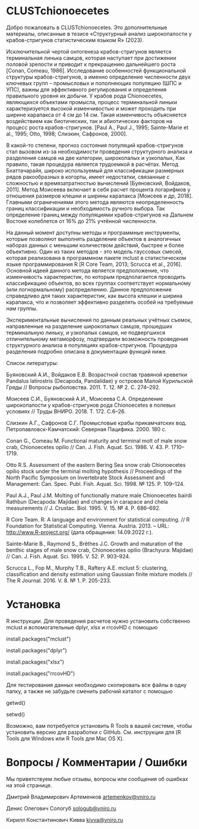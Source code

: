 # CLUSTchionoecetes
Добро пожаловать в CLUSTchionoecetes. Это дополнительные материалы, описанные в тезисе «Структурный анализ широкопалости у крабов-стригунов статистическим языком R» (2023). 



Исключительной чертой онтогенеза крабов-стригунов является терминальная линька самцов, которая наступает при достижении половой зрелости и приводит к прекращению дальнейшего роста [Conan, Comeau, 1986]. Исследование особенностей функциональной структуры крабов-стригунов, а именно определение численности двух ключевых групп – промысловых и пополняющих популяцию (ШПС и УПС), важны для эффективного регулирования и определения правильного уровня их добычи. У крабов рода Chionoecetes, являющихся объектами промысла, процесс терминальной линьки характеризуется высокой изменчивостью и может проходить при ширине карапакса от 4 см до 14 см. Такая изменчивость объясняется воздействием как биотических, так и абиотических факторов на процесс роста крабов-стригунов. [Paul A., Paul J., 1995; Sainte-Marie et al., 1995; Otto, 1998; Слизкин, Сафронов, 2000].

В какой-то степени, прогноз состояния популяций крабов-стригунов стал вызовом из-за необходимости проведения структурного анализа и разделения самцов на две категории, широкопалых и узкопалых, Как правило, такая процедура является трудоемкой в расчётах. Метод Бхаттачарайя, широко используемый для классификации размерных рядов ракообразных в когорты, имеет недостатки, связанные с сложностью и времязатратностью вычислений [Буяновский, Войдаков, 2011]. Метод Моисеева включает в себя расчет процента логарифмов у отношения размеров клешни и ширины карапакса [Моисеев и др, 2018]. Главными ограничениями этого метода являются неопределенность границ классификации и необходимость ручного выбора. Так определение границ между популяциями крабов-стригунов на Дальнем Востоке колеблется от 16% до 21% учтённой численности.

На данный момент доступны методы и программные инструменты, которые позволяют выполнять разделение объектов в аналогичных наборах данных с меньшим количеством действий, быстрее и более объективно. Один из таких методов - это модель гауссовых смесей, которая реализована в программном пакете mclust в статистическом языке программирования R [R Core Team, 2013; Scrucca et al., 2016]. Основной идеей данного метода является предположение, что изменчивость характеристик, по которым предполагается проводить классификацию объектов, во всех группах соответствует нормальному (или логнормальному) распределению. Данное предположение справедливо для таких характеристик, как высота клешни и ширина карапакса, что и позволяет эффективно разделять особей на требуемые нам группы.

Экспериментальные вычисления по данным реальных учётных съемок, направленные на разделение широкопалых самцов, прошедших терминальную линьку, и узкопалых самцов, не подвергшихся отличительному метаморфозу, подтвердили возможность проведения структурного анализа в популяциях крабов-стригунов. Процедура разделения подробно описана в документации функций ниже.



Список литературы:

Буяновский А.И., Войдаков Е.В. Возрастной состав травяной креветки Pandalus latirostris (Decapoda, Pandalidae) у островов Малой Курильской Гряды // Вопросы рыболовства. 2011. Т. 12. № 2. С. 274–292.

Моисеев С.И., Буяновский А.И., Моисеева С.А. Определение широкопалости у крабов-стригунов рода Chionoecetes в полевых условиях // Труды ВНИРО. 2018. Т. 172. С.6–26.

Слизкин А.Г., Сафронов С.Г. Промысловые крабы прикамчатских вод. Петропавловск-Камчатский: Северная Пацифика. 2000. 180 с.

Conan G., Comeau M. Functional maturity and terminal molt of male snow crab, Chionoecetes opilio // Can. J. Fish. Aquat. Sci. 1986. V. 43. P. 1710–1719.

Otto R.S. Assessment of the eastern Bering Sea snow crab Chionoecetes opilio stock under the terminal molting hypothesis // Proceedings of the North Pacific Symposium on Invertebrate Stock Assessment and Management: Can. Spec. Publ. Fish. Aquat. Sci. 1998. № 125. P. 109–124.

Paul A.J., Paul J.M. Molting of functionally mature male Chionoecetes bairdi Rathbun (Decapoda: Majidae) and changes in carapace and chela measurements // J. Crustac. Biol. 1995. V. 15. № 4. P. 686–692.

R Core Team. R: A language and environment for statistical computing. // R Foundation for Statistical Computing. Vienna. Austria. 2013. – URL: http://www.R-project.org/ (дата обращения: 14.09.2022 г.).

Sainte-Marie B., Raymond S., Brêthes J.C. Growth and maturation of the benthic stages of male snow crab, Chionoecetes opilio (Brachyura: Majidae) // Can. J. Fish. Aquat. Sci. 1995. V. 52. P. 903–924.

Scrucca L., Fop M., Murphy T.B., Raftery A.E. mclust 5: clustering, classification and density estimation using Gaussian finite mixture models // The R Journal. 2016. V. 8. № 1. P. 205-233.



# Установка
R инструкции.
Для проведения расчетов нужно установить собственно mclust и вспомогательные dplyr, xlsx и rrcovHD с помощью

install.packages("mclust")

install.packages("dplyr")

install.packages("xlsx")

install.packages("rrcovHD")

Для тестирования данных необходимо скопировать все файлы в одну папку, а также не забудьте сменить рабочий каталог с помощью

getwd()

setwd()

Возможно, вам потребуется установить R Tools в вашей системе, чтобы установить версию для разработки с GitHub. См. инструкции для (R Tools для Windows или R Tools для Mac OS X).



# Вопросы / Комментарии / Ошибки
Мы приветствуем любые отзывы, вопросы или сообщения об ошибках на этой странице.

Дмитрий Владимирович Артеменков artemenkov@vniro.ru

Денис Олегович Сологуб sologub@vniro.ru

Кирилл Константинович Кивва kivva@vniro.ru
